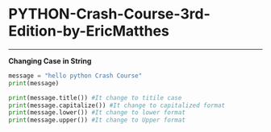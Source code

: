 # PYTHON-Crash-Course-3rd-Edition-by-EricMatthes
---
**Changing Case in String**
```python
message = "hello python Crash Course"
print(message)

print(message.title()) #It change to titile case
print(message.capitalize()) #It change to capitalized format
print(message.lower()) #It change to lower format
print(message.upper()) #It change to Upper format
```

